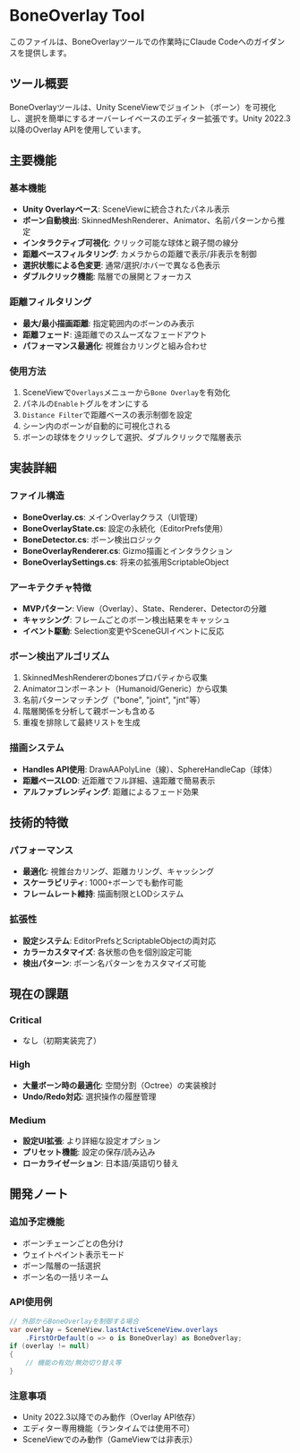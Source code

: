 # BoneOverlay Tool

このファイルは、BoneOverlayツールでの作業時にClaude Codeへのガイダンスを提供します。

## ツール概要

BoneOverlayツールは、Unity SceneViewでジョイント（ボーン）を可視化し、選択を簡単にするオーバーレイベースのエディター拡張です。Unity 2022.3以降のOverlay APIを使用しています。

## 主要機能

### 基本機能
- **Unity Overlayベース**: SceneViewに統合されたパネル表示
- **ボーン自動検出**: SkinnedMeshRenderer、Animator、名前パターンから推定
- **インタラクティブ可視化**: クリック可能な球体と親子間の線分
- **距離ベースフィルタリング**: カメラからの距離で表示/非表示を制御
- **選択状態による色変更**: 通常/選択/ホバーで異なる色表示
- **ダブルクリック機能**: 階層での展開とフォーカス

### 距離フィルタリング
- **最大/最小描画距離**: 指定範囲内のボーンのみ表示
- **距離フェード**: 遠距離でのスムーズなフェードアウト
- **パフォーマンス最適化**: 視錐台カリングと組み合わせ

### 使用方法
1. SceneViewで`Overlays`メニューから`Bone Overlay`を有効化
2. パネルの`Enable`トグルをオンにする
3. `Distance Filter`で距離ベースの表示制御を設定
4. シーン内のボーンが自動的に可視化される
5. ボーンの球体をクリックして選択、ダブルクリックで階層表示

## 実装詳細

### ファイル構造
- **BoneOverlay.cs**: メインOverlayクラス（UI管理）
- **BoneOverlayState.cs**: 設定の永続化（EditorPrefs使用）
- **BoneDetector.cs**: ボーン検出ロジック
- **BoneOverlayRenderer.cs**: Gizmo描画とインタラクション
- **BoneOverlaySettings.cs**: 将来の拡張用ScriptableObject

### アーキテクチャ特徴
- **MVPパターン**: View（Overlay）、State、Renderer、Detectorの分離
- **キャッシング**: フレームごとのボーン検出結果をキャッシュ
- **イベント駆動**: Selection変更やSceneGUIイベントに反応

### ボーン検出アルゴリズム
1. SkinnedMeshRendererのbonesプロパティから収集
2. Animatorコンポーネント（Humanoid/Generic）から収集
3. 名前パターンマッチング（"bone", "joint", "jnt"等）
4. 階層関係を分析して親ボーンも含める
5. 重複を排除して最終リストを生成

### 描画システム
- **Handles API使用**: DrawAAPolyLine（線）、SphereHandleCap（球体）
- **距離ベースLOD**: 近距離でフル詳細、遠距離で簡易表示
- **アルファブレンディング**: 距離によるフェード効果

## 技術的特徴

### パフォーマンス
- **最適化**: 視錐台カリング、距離カリング、キャッシング
- **スケーラビリティ**: 1000+ボーンでも動作可能
- **フレームレート維持**: 描画制限とLODシステム

### 拡張性
- **設定システム**: EditorPrefsとScriptableObjectの両対応
- **カラーカスタマイズ**: 各状態の色を個別設定可能
- **検出パターン**: ボーン名パターンをカスタマイズ可能

## 現在の課題

### Critical
- なし（初期実装完了）

### High
- **大量ボーン時の最適化**: 空間分割（Octree）の実装検討
- **Undo/Redo対応**: 選択操作の履歴管理

### Medium
- **設定UI拡張**: より詳細な設定オプション
- **プリセット機能**: 設定の保存/読み込み
- **ローカライゼーション**: 日本語/英語切り替え

## 開発ノート

### 追加予定機能
- ボーンチェーンごとの色分け
- ウェイトペイント表示モード
- ボーン階層の一括選択
- ボーン名の一括リネーム

### API使用例
```csharp
// 外部からBoneOverlayを制御する場合
var overlay = SceneView.lastActiveSceneView.overlays
    .FirstOrDefault(o => o is BoneOverlay) as BoneOverlay;
if (overlay != null)
{
    // 機能の有効/無効切り替え等
}
```

### 注意事項
- Unity 2022.3以降でのみ動作（Overlay API依存）
- エディター専用機能（ランタイムでは使用不可）
- SceneViewでのみ動作（GameViewでは非表示）